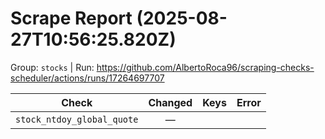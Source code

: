# Scrape Report (2025-08-27T10:56:25.820Z)

Group: `stocks`  |  Run: https://github.com/AlbertoRoca96/scraping-checks-scheduler/actions/runs/17264697707

| Check | Changed | Keys | Error |
|---|:---:|:--|:--|
| `stock_ntdoy_global_quote` | — |  |  |
